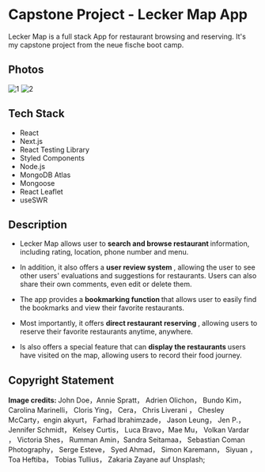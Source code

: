 # Capstone Project - Lecker Map App

Lecker Map is a full stack App for restaurant browsing and reserving. It's my capstone project from the neue fische boot camp.

## Photos
![1](https://user-images.githubusercontent.com/123362292/233955436-deba400f-c0b8-4498-bd03-6e2164ce5c51.png)
![2](https://user-images.githubusercontent.com/123362292/233954485-242fb528-0026-4c38-bb85-72685fb00ba3.png)



## Tech Stack
- React
- Next.js
- React Testing Library
- Styled Components
- Node.js
- MongoDB Atlas
- Mongoose
- React Leaflet
- useSWR

## Description

- Lecker Map allows user to <b> search and browse restaurant </b> information, including rating, location, phone number and menu.

- In addition, it also offers a <b> user review system </b>, allowing the user to see other users' evaluations and suggestions for restaurants. Users can also share their own comments, even edit or delete them.

- The app provides a <b> bookmarking function </b> that allows user to easily find the bookmarks and view their favorite restaurants.

- Most importantly, it offers <b> direct restaurant reserving </b> , allowing users to reserve their favorite restaurants anytime, anywhere. 

- Is also offers a special feature that can <b> display the restaurants </b> users have visited on the map, allowing users to record their food journey.

## Copyright Statement
<b> Image credits: </b> John Doe，Annie Spratt， Adrien Olichon， Bundo Kim， Carolina Marinelli， Cloris Ying， Cera， Chris Liverani ， Chesley McCarty，engin akyurt， Farhad Ibrahimzade， Jason Leung， Jen P.， Jennifer Schmidt， Kelsey Curtis， Luca Bravo，Mae Mu， Volkan Vardar ， Victoria Shes， Rumman Amin，Sandra Seitamaa， Sebastian Coman Photography， Serge Esteve， Syed Ahmad， Simon Karemann， Siyuan ， Toa Heftiba， Tobias Tullius， Zakaria Zayane auf Unsplash;



